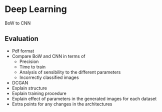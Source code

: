 # Deep Learning
BoW to CNN

## Evaluation
- Pdf format
- Compare BoW and CNN in terms of
  - Precision
  - Time to train
  - Analysis of sensibility to the different parameters
  - Incorrectly classified images
 - DCGAN
  - Explain structure
  - Explain training procedure
  - Explain effect of parameters in the generated images for each dataset
 - Extra points for any changes in the architectures
